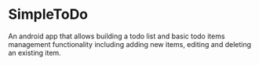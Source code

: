 # SimpleToDo
An android app that allows building a todo list and basic todo items management functionality including adding new items, editing and deleting an existing item.
